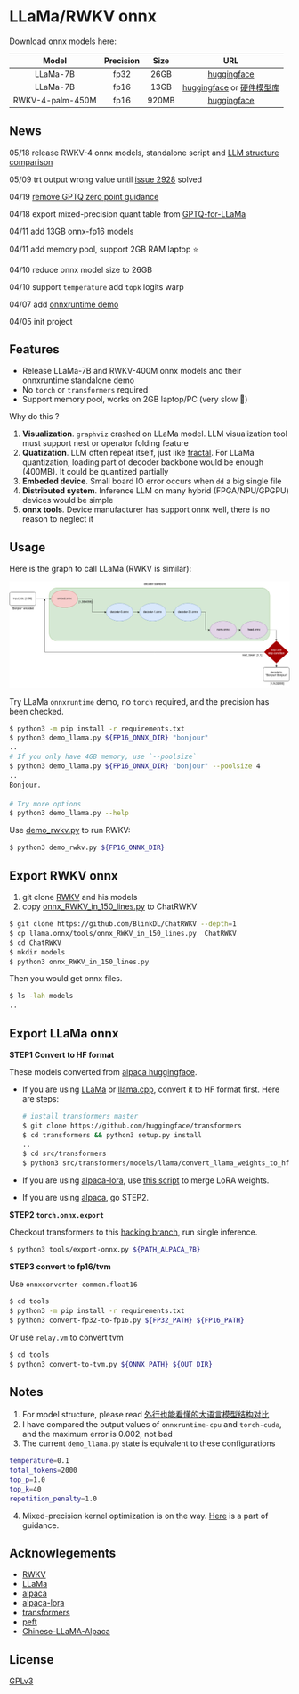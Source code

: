# LLaMa/RWKV onnx

Download onnx models here:

| Model | Precision | Size | URL |
| :-: | :-: | :-: | :-: |
| LLaMa-7B | fp32 | 26GB | [huggingface](https://huggingface.co/tpoisonooo/alpaca.onnx/tree/main) |
| LLaMa-7B | fp16 | 13GB | [huggingface](https://huggingface.co/tpoisonooo/alpaca.onnx/tree/fp16) or [硬件模型库](https://platform.openmmlab.com/deploee/onnx-list) |
| RWKV-4-palm-450M | fp16 |  920MB | [huggingface](https://huggingface.co/tpoisonooo/rwkv.onnx/tree/RWKV-4-Pile-430M-20220808-8066) |


## News

05/18 release RWKV-4 onnx models, standalone script and [LLM structure comparison](https://zhuanlan.zhihu.com/p/629821901)

05/09 trt output wrong value until [issue 2928](https://github.com/NVIDIA/TensorRT/issues/2928) solved

04/19  [remove GPTQ zero point guidance](docs/remove-GPTQ-zero-point.md)

04/18 export mixed-precision quant table from [GPTQ-for-LLaMa](https://github.com/qwopqwop200/GPTQ-for-LLaMa/pull/189)

04/11 add 13GB onnx-fp16 models

04/11 add memory pool, support 2GB RAM laptop :star:

04/10 reduce onnx model size to 26GB

04/10 support `temperature` add `topk` logits warp

04/07 add [onnxruntime demo](demo-single.py)

04/05 init project


## Features

* Release LLaMa-7B and RWKV-400M onnx models and their onnxruntime standalone demo
* No `torch` or `transformers` required
* Support memory pool, works on 2GB laptop/PC (very slow :turtle:)

Why do this ?
1. **Visualization**. `graphviz` crashed on LLaMa model. LLM visualization tool must support nest or operator folding feature
2. **Quatization**. LLM often repeat itself, just like [fractal](https://raw.githubusercontent.com/taichi-dev/public_files/master/taichi/fractal_small.gif). For LLaMa quantization, loading part of decoder backbone would be enough (400MB). It could be quantized partially
3. **Embeded device**. Small board IO error occurs when `dd` a big single file
4. **Distributed system**. Inference LLM on many hybrid (FPGA/NPU/GPGPU) devices would be simple
5. **onnx tools**. Device manufacturer has support onnx well, there is no reason to neglect it

## Usage

Here is the graph to call LLaMa (RWKV is similar):

![](./images/onnx-flow.jpg)

Try LLaMa `onnxruntime` demo, no `torch` required, and the precision has been checked.

```bash
$ python3 -m pip install -r requirements.txt
$ python3 demo_llama.py ${FP16_ONNX_DIR} "bonjour"
..
# If you only have 4GB memory, use `--poolsize`
$ python3 demo_llama.py ${FP16_ONNX_DIR} "bonjour" --poolsize 4
..
Bonjour.

# Try more options
$ python3 demo_llama.py --help
```

Use [demo_rwkv.py](./demo_rwkv.py) to run RWKV:
```bash
$ python3 demo_rwkv.py ${FP16_ONNX_DIR}
```


## Export RWKV onnx
1. git clone [RWKV](https://github.com/BlinkDL/ChatRWKV) and his models
2. copy [onnx_RWKV_in_150_lines.py](tools/onnx_RWKV_in_150_lines.py) to ChatRWKV

```bash
$ git clone https://github.com/BlinkDL/ChatRWKV --depth=1
$ cp llama.onnx/tools/onnx_RWKV_in_150_lines.py  ChatRWKV
$ cd ChatRWKV
$ mkdir models
$ python3 onnx_RWKV_in_150_lines.py
```
  
Then you would get onnx files.

```bash
$ ls -lah models
..
```

## Export LLaMa onnx

**STEP1 Convert to HF format**

These models converted from [alpaca huggingface](https://github.com/tatsu-lab/stanford_alpaca).

- If you are using [LLaMa](https://github.com/facebookresearch/llama) or [llama.cpp](https://github.com/ggerganov/llama.cpp), convert it to HF format first. Here are steps:
    ```bash
    # install transformers master
    $ git clone https://github.com/huggingface/transformers
    $ cd transformers && python3 setup.py install
    ..
    $ cd src/transformers
    $ python3 src/transformers/models/llama/convert_llama_weights_to_hf.py  --input_dir ${LLaMa_PATH}  --model_size 7B  --output_dir ${HF_PATH}
    ```

- If you are using [alpaca-lora](https://github.com/tloen/alpaca-lora), use [this script](https://github.com/ymcui/Chinese-LLaMA-Alpaca/blob/main/scripts/merge_llama_with_chinese_lora_to_hf.py) to merge LoRA weights.

- If you are using [alpaca](https://github.com/tatsu-lab/stanford_alpaca), go STEP2.

**STEP2 `torch.onnx.export`**

Checkout transformers to this [hacking branch](https://github.com/tpoisonooo/transformers/tree/add-convert), run single inference.

```bash
$ python3 tools/export-onnx.py ${PATH_ALPACA_7B}
```

**STEP3 convert to fp16/tvm**

Use `onnxconverter-common.float16`

```bash
$ cd tools
$ python3 -m pip install -r requirements.txt
$ python3 convert-fp32-to-fp16.py ${FP32_PATH} ${FP16_PATH}
```

Or use `relay.vm` to convert tvm
```bash
$ cd tools
$ python3 convert-to-tvm.py ${ONNX_PATH} ${OUT_DIR}
```

## Notes
1. For model structure, please read [外行也能看懂的大语言模型结构对比](https://zhuanlan.zhihu.com/p/629821901)
2. I have compared the output values of `onnxruntime-cpu` and `torch-cuda`, and the maximum error is 0.002, not bad
3. The current `demo_llama.py` state is equivalent to these configurations
```bash
temperature=0.1
total_tokens=2000
top_p=1.0
top_k=40
repetition_penalty=1.0
```
4. Mixed-precision kernel optimization is on the way. [Here](docs/remove-GPTQ-zero-point.md) is a part of guidance.


## Acknowlegements
* [RWKV](https://github.com/BlinkDL/ChatRWKV)
* [LLaMa](https://github.com/facebookresearch/llama)
* [alpaca](https://github.com/tatsu-lab/stanford_alpaca)
* [alpaca-lora](https://github.com/tloen/alpaca-lora)
* [transformers](https://github.com/huggingface/transformers)
* [peft](https://github.com/huggingface/peft)
* [Chinese-LLaMA-Alpaca](https://github.com/ymcui/Chinese-LLaMA-Alpaca)



## License
[GPLv3](docs/why-gpl.md)
